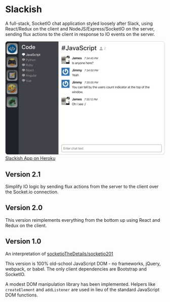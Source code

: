 # Slackish

A full-stack, SocketIO chat application styled loosely after Slack, using React/Redux on the client and NodeJS/Express/SocketIO on the server, sending flux actions to the client in response to IO events on the server.


![slackish screenshot](https://raw.githubusercontent.com/jabney/slackish/master/meta/images/slackish.png "Slackish")
[Slackish App on Heroku](https://slackish-app.herokuapp.com/)

## Version 2.1

Simplify IO logic by sending flux actions from the server to the client over the Socket.io connection.

## Version 2.0

This version reimplements everything from the bottom up using React and Redux on the client.

## Version 1.0

An interpretation of [socketioTheDetails/socketio201](https://github.com/robertbunch/socketioTheDetails/tree/master/socketio201)

This version is 100% old-school JavaScript DOM - no frameworks, jQuery, webpack, or babel. The only client dependencies are Bootstrap and SocketIO.

A modest DOM manipulation library has been implemented. Helpers like `createElement` and `addListener` are used in lieu of the standard JavaScript DOM functions.
